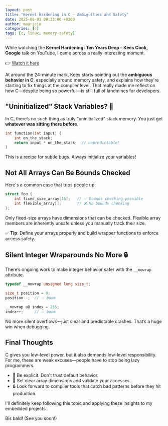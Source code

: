 ```yaml
---
layout: post
title: "Kernel Hardening in C – Ambiguities and Safety"
date: 2025-08-01 08:33:00 +0200
author: mauricio
categories: [c]
tags: [c, linux, memory-safety]
---
```


While watching the **Kernel Hardening: Ten Years Deep – Kees Cook, Google** talk on YouTube, I came across a really interesting moment.

👉 [Watch it here](https://www.youtube.com/watch?v=c_NvxSRG50g)

At around the 24-minute mark, Kees starts pointing out the **ambiguous behavior in C**, especially around memory safety, and explains how they're starting to fix things at the compiler level. That really made me reflect on how C—despite being so powerful—is still full of landmines for developers.

## "Uninitialized" Stack Variables? 🤯

In C, there’s no such thing as truly “uninitialized” stack memory. You just get **whatever was sitting there before**.

```c
int function(int input) {
    int on_the_stack;
    return input * on_the_stack;  // unpredictable!
}
```

This is a recipe for subtle bugs. Always initialize your variables!

## Not All Arrays Can Be Bounds Checked

Here's a common case that trips people up:

```c
struct foo {
    int fixed_size_array[16];   // ✅ Bounds checking possible
    int flexible_array[];       // ❌ No bounds checking
};
```

Only fixed-size arrays have dimensions that can be checked. Flexible array members are inherently unsafe unless you manually track their size.

✅ **Tip**: Define your arrays properly and build wrapper functions to enforce access safety.

## Silent Integer Wraparounds No More 🔒

There’s ongoing work to make integer behavior safer with the `__nowrap` attribute.

```c
typedef __nowrap unsigned long size_t;

size_t position = 0;
position--;  // 💥 boom

__nowrap u8 index = 255;
index++;     // 💥 boom
```

No more silent overflows—just clear and predictable crashes. That’s a huge win when debugging.

## Final Thoughts

C gives you low-level power, but it also demands low-level responsibility. For me, these are weak excuses—people have to stop being lazy programmers.

- 🧠 Be explicit. Don't trust default behavior.
- 🧱 Set clear array dimensions and validate your accesses.
- 🔒 Look forward to compiler tools that catch bad patterns before they hit production.

I'll definitely keep following this topic and applying these insights to my embedded projects.

Bis bald! (See you soon!)